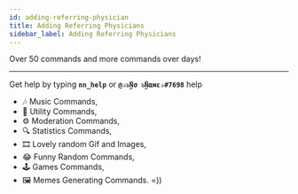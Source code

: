 ```yaml
---
id: adding-referring-physician
title: Adding Referring Physicians
sidebar_label: Adding Referring Physicians
---
```

Over 50 commands and more commands over days!

----------------------------------------------------------

Get help by typing **`nn_help`** or **`@✰๖ۣۜNσ ๖ۣۜNαмε✰#7698`** help

- 🎶 Music Commands,
- 🔧 Utility Commands,
- ⚙️ Moderation Commands,
- 🔍 Statistics Commands,
- 🎞️ Lovely random Gif and Images,
- 😂 Funny Random Commands,
- 🕹️ Games  Commands,
- 🖼️ Memes Generating Commands. =))
